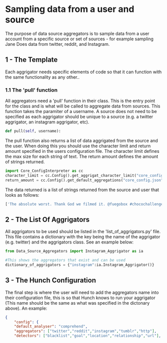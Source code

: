 # Sampling data from a user and source
The purpose of data source aggregators is to sample data from a user account from a specific source or set of sources - for example sampling Jane Does data from twitter, reddit, and Instagram. 


## 1 - The Template
Each aggrigator needs specific elements of code so that it can function with the same functionality as any other.. 

### 1.1 The 'pull' function
All aggregators need a 'pull' function in their class. This is the entry point for the class and is what will be called to aggregate data from sources. This function takes the paramiter of a username. A source does not need to be specified as each aggrigator should be unique to a source (e.g. a twitter aggrigator, an instagram aggrigator, etc). 
```python
def pull(self, username):
```

The pull function also returns a list of data aggrigated from the source and the user. When doing this you should use the character limit and return amount specified in the users configuration file. The character limit defines the max size for each string of text. The return amount defines the amount of strings returned. 
```python
import Core_ConfigInterpreter as cc
character_limit = cc.Config().get_aggrigat_character_limit("core_config.json")
return_amount = cc.Config().get_default_aggregations("core_config.json")
```

The data returned is a list of strings returned from the source and user that looks as follows:
```python
['The absolute worst. Thank God we filmed it. @fuegobox #chocochallenge https://t.co/7wFHtYvuXh', 'Head on over to my instagram stories at @kristenanniebell if youd like to see one of the most painful and embarrass… https://t.co/7GJlZd7mjR', 'RT @SarahKSilverman: Our government is doing this to humans.  This is non partisan issue. We have to join together to stop this. We are pun…', 'This is torture for these kids. I am so ashamed. https://t.co/nHHvbiroW3', 'I second this emotion. PLEASE @sagaftra, get us something better. @ExpressScripts /acreedo is very hard to use. https://t.co/egAXVUbklM']
```

## 2 - The List Of Aggrigators
All aggrigators to be used should be listed in the 'list_of_aggrigators.py' file. This file contains a dictionary with the key being the name of the aggrigator (e.g. twitter) and the aggrigators class. See an example below:

```python
from Data_Source_Aggregators import Instagram_Aggrigator as ia

#This shows the aggregators that exist and can be used
dictionary_of_aggrigators = {"instagram":ia.Instagram_Aggrigator()}
```

## 3 - The Hunch Configuration
The final step is where the user will need to add the aggregators name into their configuration file, this is so that Hunch knows to run your aggrigator (This name should be the same as what was specified in the dictonary above). An example:
 
```json
{
    "config": {
    "default_analyser": "comprehend",
    "aggregators": ["twitter","reddit","instagram","tumblr","http"],
    "detectors": ["blacklist","goal","location","relationship","url"],
```
